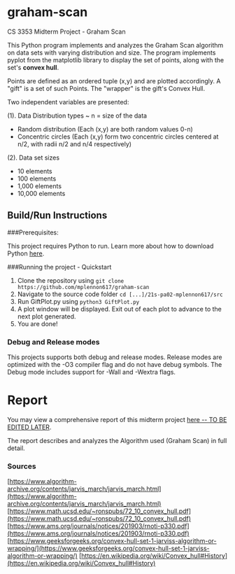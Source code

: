 # graham-scan
CS 3353 Midterm Project - Graham Scan

This Python program implements and analyzes the Graham Scan algorithm on data sets with varying distribution and size.
The program implements pyplot from the matplotlib library to display the set of points, along with the set's
**convex hull**.

Points are defined as an ordered tuple (x,y) and are plotted accordingly.
A "gift" is a set of such Points.
The "wrapper" is the gift's Convex Hull.

Two independent variables are presented:

(1). Data Distribution types ~ n = size of the data
- Random distribution (Each (x,y) are both random values 0-n)
- Concentric circles (Each (x,y) form two concentric circles centered at n/2, with radii n/2 and n/4 respectively)

(2). Data set sizes
- 10 elements
- 100 elements
- 1,000 elements
- 10,000 elements

## Build/Run Instructions

###Prerequisites:

This project requires Python to run. Learn more about how to download Python [here](https://www.python.org/downloads/).

###Running the project - Quickstart

1. Clone the repository using `git clone https://github.com/mplennon617/graham-scan`
2. Navigate to the source code folder `cd [...]/21s-pa02-mplennon617/src`
3. Run GiftPlot.py using `python3 GiftPlot.py`
4. A plot window will be displayed. Exit out of each plot to advance to the next plot generated.
5. You are done!

### Debug and Release modes

This projects supports both debug and release modes. Release modes are optimized with the -O3 compiler flag and do not have debug symbols. The Debug mode includes support for -Wall and -Wextra flags.

# Report

You may view a comprehensive report of this midterm project [here -- TO BE EDITED LATER](https://medium.com/p/e6ecc25c30da).

The report describes and analyzes the Algorithm used (Graham Scan) in full detail.

### Sources

[https://www.algorithm-archive.org/contents/jarvis_march/jarvis_march.html](https://www.algorithm-archive.org/contents/jarvis_march/jarvis_march.html)
[https://www.math.ucsd.edu/~ronspubs/72_10_convex_hull.pdf](https://www.math.ucsd.edu/~ronspubs/72_10_convex_hull.pdf)
[https://www.ams.org/journals/notices/201903/rnoti-p330.pdf](https://www.ams.org/journals/notices/201903/rnoti-p330.pdf)
[https://www.geeksforgeeks.org/convex-hull-set-1-jarviss-algorithm-or-wrapping/](https://www.geeksforgeeks.org/convex-hull-set-1-jarviss-algorithm-or-wrapping/)
[https://en.wikipedia.org/wiki/Convex_hull#History](https://en.wikipedia.org/wiki/Convex_hull#History)